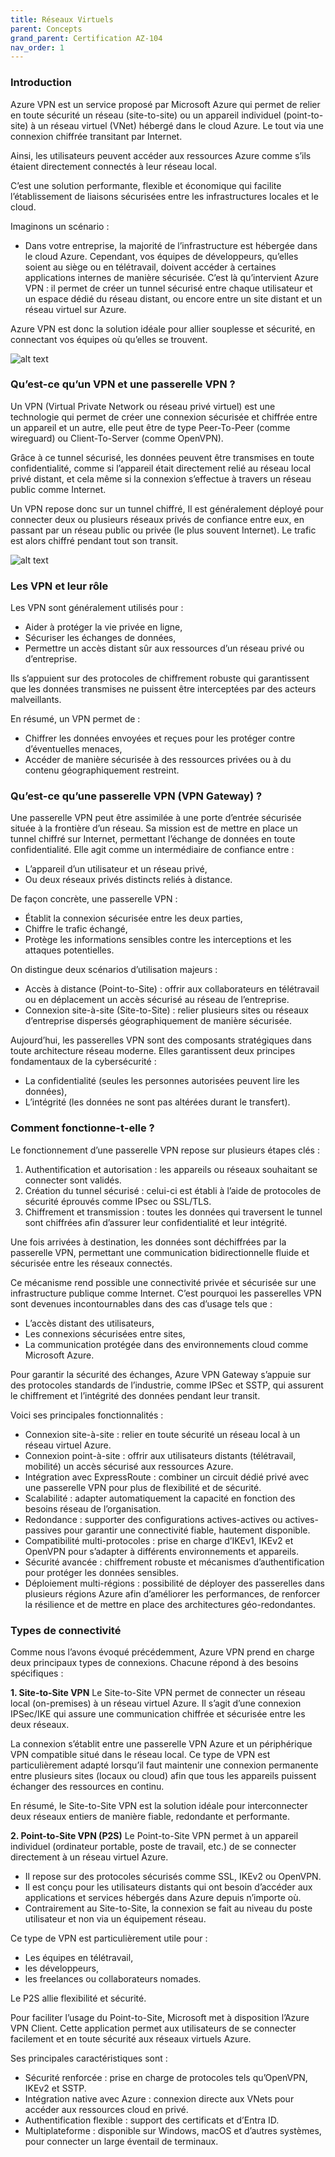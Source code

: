 ```yaml
---
title: Réseaux Virtuels
parent: Concepts
grand_parent: Certification AZ-104
nav_order: 1
---
```



### **Introduction**
Azure VPN est un service proposé par Microsoft Azure qui permet de relier en toute sécurité un réseau (site-to-site) ou un appareil individuel (point-to-site) à un réseau virtuel (VNet) hébergé dans le cloud Azure. Le tout via une connexion chiffrée transitant par Internet.

Ainsi, les utilisateurs peuvent accéder aux ressources Azure comme s’ils étaient directement connectés à leur réseau local.

C’est une solution performante, flexible et économique qui facilite l’établissement de liaisons sécurisées entre les infrastructures locales et le cloud.

Imaginons un scénario :

- Dans votre entreprise, la majorité de l’infrastructure est hébergée dans le cloud Azure. Cependant, vos équipes de développeurs, qu’elles soient au siège ou en télétravail, doivent accéder à certaines applications internes de manière sécurisée. C’est là qu’intervient Azure VPN : il permet de créer un tunnel sécurisé entre chaque utilisateur et un espace dédié du réseau distant, ou encore entre un site distant et un réseau virtuel sur Azure.

Azure VPN est donc la solution idéale pour allier souplesse et sécurité, en connectant vos équipes où qu’elles se trouvent.


![alt text](<67a5de2e7379a743adeef241_azure vpn gateway-1.png>)


### **Qu’est-ce qu’un VPN et une passerelle VPN ?**

Un VPN (Virtual Private Network ou réseau privé virtuel) est une technologie qui permet de créer une connexion sécurisée et chiffrée entre un appareil et un autre, elle peut être de type Peer-To-Peer (comme wireguard) ou Client-To-Server (comme OpenVPN).

Grâce à ce tunnel sécurisé, les données peuvent être transmises en toute confidentialité, comme si l’appareil était directement relié au réseau local privé distant, et cela même si la connexion s’effectue à travers un réseau public comme Internet.

Un VPN repose donc sur un tunnel chiffré, Il est généralement déployé pour connecter deux ou plusieurs réseaux privés de confiance entre eux, en passant par un réseau public ou privée (le plus souvent Internet). Le trafic est alors chiffré pendant tout son transit.


![alt text](67a5dcf78ab1f218da26fc78_4e81de24.png)


### **Les VPN et leur rôle**

Les VPN sont généralement utilisés pour :

- Aider à protéger la vie privée en ligne,
- Sécuriser les échanges de données,
- Permettre un accès distant sûr aux ressources d’un réseau privé ou d’entreprise.

Ils s’appuient sur des protocoles de chiffrement robuste qui garantissent que les données transmises ne puissent être interceptées par des acteurs malveillants.

En résumé, un VPN permet de :

- Chiffrer les données envoyées et reçues pour les protéger contre d’éventuelles menaces,
- Accéder de manière sécurisée à des ressources privées ou à du contenu géographiquement restreint.


### **Qu’est-ce qu’une passerelle VPN (VPN Gateway) ?**

Une passerelle VPN peut être assimilée à une porte d’entrée sécurisée située à la frontière d’un réseau. Sa mission est de mettre en place un tunnel chiffré sur Internet, permettant l’échange de données en toute confidentialité. Elle agit comme un intermédiaire de confiance entre :

- L’appareil d’un utilisateur et un réseau privé,
- Ou deux réseaux privés distincts reliés à distance.

De façon concrète, une passerelle VPN :

- Établit la connexion sécurisée entre les deux parties,
- Chiffre le trafic échangé,
- Protège les informations sensibles contre les interceptions et les attaques potentielles.

On distingue deux scénarios d’utilisation majeurs :

- Accès à distance (Point-to-Site) : offrir aux collaborateurs en télétravail ou en déplacement un accès sécurisé au réseau de l’entreprise.
- Connexion site-à-site (Site-to-Site) : relier plusieurs sites ou réseaux d’entreprise dispersés géographiquement de manière sécurisée.

Aujourd’hui, les passerelles VPN sont des composants stratégiques dans toute architecture réseau moderne. Elles garantissent deux principes fondamentaux de la cybersécurité :

- La confidentialité (seules les personnes autorisées peuvent lire les données),
- L’intégrité (les données ne sont pas altérées durant le transfert).

### **Comment fonctionne-t-elle ?**

Le fonctionnement d’une passerelle VPN repose sur plusieurs étapes clés :

1. Authentification et autorisation : les appareils ou réseaux souhaitant se connecter sont validés.
2. Création du tunnel sécurisé : celui-ci est établi à l’aide de protocoles de sécurité éprouvés comme IPsec ou SSL/TLS.
3. Chiffrement et transmission : toutes les données qui traversent le tunnel sont chiffrées afin d’assurer leur confidentialité et leur intégrité.

Une fois arrivées à destination, les données sont déchiffrées par la passerelle VPN, permettant une communication bidirectionnelle fluide et sécurisée entre les réseaux connectés.

Ce mécanisme rend possible une connectivité privée et sécurisée sur une infrastructure publique comme Internet. C’est pourquoi les passerelles VPN sont devenues incontournables dans des cas d’usage tels que :

- L’accès distant des utilisateurs,
- Les connexions sécurisées entre sites,
- La communication protégée dans des environnements cloud comme Microsoft Azure.


Pour garantir la sécurité des échanges, Azure VPN Gateway s’appuie sur des protocoles standards de l’industrie, comme IPSec et SSTP, qui assurent le chiffrement et l’intégrité des données pendant leur transit.

Voici ses principales fonctionnalités :

- Connexion site-à-site : relier en toute sécurité un réseau local à un réseau virtuel Azure.
- Connexion point-à-site : offrir aux utilisateurs distants (télétravail, mobilité) un accès sécurisé aux ressources Azure.
- Intégration avec ExpressRoute : combiner un circuit dédié privé avec une passerelle VPN pour plus de flexibilité et de sécurité.
- Scalabilité : adapter automatiquement la capacité en fonction des besoins réseau de l’organisation.
- Redondance : supporter des configurations actives-actives ou actives-passives pour garantir une connectivité fiable, hautement disponible.
- Compatibilité multi-protocoles : prise en charge d’IKEv1, IKEv2 et OpenVPN pour s’adapter à différents environnements et appareils.
- Sécurité avancée : chiffrement robuste et mécanismes d’authentification pour protéger les données sensibles.
- Déploiement multi-régions : possibilité de déployer des passerelles dans plusieurs régions Azure afin d’améliorer les performances, de renforcer la résilience et de mettre en place des architectures géo-redondantes.


### **Types de connectivité**
Comme nous l’avons évoqué précédemment, Azure VPN prend en charge deux principaux types de connexions. Chacune répond à des besoins spécifiques :

**1. Site-to-Site VPN**
Le Site-to-Site VPN permet de connecter un réseau local (on-premises) à un réseau virtuel Azure.
Il s’agit d’une connexion IPSec/IKE qui assure une communication chiffrée et sécurisée entre les deux réseaux.

La connexion s’établit entre une passerelle VPN Azure et un périphérique VPN compatible situé dans le réseau local.
Ce type de VPN est particulièrement adapté lorsqu’il faut maintenir une connexion permanente entre plusieurs sites (locaux ou cloud) afin que tous les appareils puissent échanger des ressources en continu.

En résumé, le Site-to-Site VPN est la solution idéale pour interconnecter deux réseaux entiers de manière fiable, redondante et performante.

**2. Point-to-Site VPN (P2S)**
Le Point-to-Site VPN permet à un appareil individuel (ordinateur portable, poste de travail, etc.) de se connecter directement à un réseau virtuel Azure.

- Il repose sur des protocoles sécurisés comme SSL, IKEv2 ou OpenVPN.
- Il est conçu pour les utilisateurs distants qui ont besoin d’accéder aux applications et services hébergés dans Azure depuis n’importe où.
- Contrairement au Site-to-Site, la connexion se fait au niveau du poste utilisateur et non via un équipement réseau.

Ce type de VPN est particulièrement utile pour :

- Les équipes en télétravail,
- les développeurs,
- les freelances ou collaborateurs nomades.

Le P2S allie flexibilité et sécurité.

Pour faciliter l’usage du Point-to-Site, Microsoft met à disposition l’Azure VPN Client. Cette application permet aux utilisateurs de se connecter facilement et en toute sécurité aux réseaux virtuels Azure.

Ses principales caractéristiques sont :
- Sécurité renforcée : prise en charge de protocoles tels qu’OpenVPN, IKEv2 et SSTP.
- Intégration native avec Azure : connexion directe aux VNets pour accéder aux ressources cloud en privé.
- Authentification flexible : support des certificats et d’Entra ID.
- Multiplateforme : disponible sur Windows, macOS et d’autres systèmes, pour connecter un large éventail de terminaux.